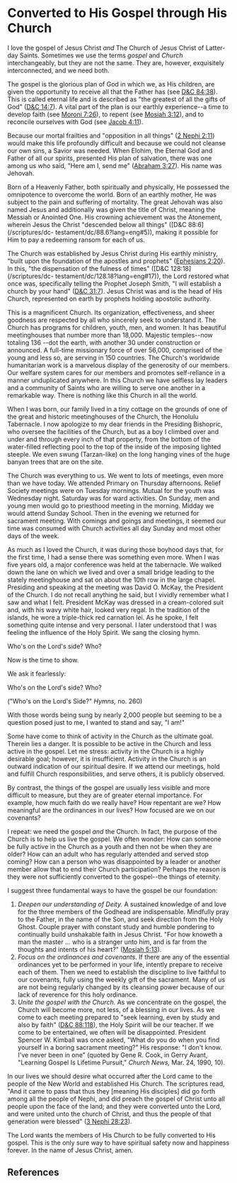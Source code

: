 # Converted to His Gospel through His Church

I love the gospel of Jesus Christ _and_ The Church of Jesus Christ of Latter-
day Saints. Sometimes we use the terms _gospel_ and _Church_ interchangeably,
but they are not the same. They are, however, exquisitely interconnected, and
we need both.

The gospel is the glorious plan of God in which we, as His children, are given
the opportunity to receive all that the Father has (see [D&amp;C
84:38](/scriptures/dc-testament/dc/84.38?lang=eng#37)). This is called eternal
life and is described as "the greatest of all the gifts of God" ([D&amp;C
14:7](/scriptures/dc-testament/dc/14.7?lang=eng#6)). A vital part of the plan
is our earthly experience--a time to develop faith (see [Moroni
7:26](/scriptures/bofm/moro/7.26?lang=eng#25)), to repent (see [Mosiah
3:12](/scriptures/bofm/mosiah/3.12?lang=eng#11)), and to reconcile ourselves
with God (see [Jacob 4:11](/scriptures/bofm/jacob/4.11?lang=eng#10)).

Because our mortal frailties and "opposition in all things" ([2 Nephi
2:11](/scriptures/bofm/2-ne/2.11?lang=eng#10)) would make this life profoundly
difficult and because we could not cleanse our own sins, a Savior was needed.
When Elohim, the Eternal God and Father of all our spirits, presented His plan
of salvation, there was one among us who said, "Here am I, send me" ([Abraham
3:27](/scriptures/pgp/abr/3.27?lang=eng#26)). His name was Jehovah.

Born of a Heavenly Father, both spiritually and physically, He possessed the
omnipotence to overcome the world. Born of an earthly mother, He was subject
to the pain and suffering of mortality. The great Jehovah was also named Jesus
and additionally was given the title of Christ, meaning the Messiah or
Anointed One. His crowning achievement was the Atonement, wherein Jesus the
Christ "descended below all things" ([D&amp;C 88:6](/scriptures/dc-
testament/dc/88.6?lang=eng#5)), making it possible for Him to pay a redeeming
ransom for each of us.

The Church was established by Jesus Christ during His earthly ministry, "built
upon the foundation of the apostles and prophets" ([Ephesians
2:20](/scriptures/nt/eph/2.20?lang=eng#19)). In this, "the dispensation of the
fulness of times" ([D&amp;C 128:18](/scriptures/dc-
testament/dc/128.18?lang=eng#17)), the Lord restored what once was,
specifically telling the Prophet Joseph Smith, "I will establish a church by
your hand" ([D&amp;C 31:7](/scriptures/dc-testament/dc/31.7?lang=eng#6)).
Jesus Christ was and is the head of His Church, represented on earth by
prophets holding apostolic authority.

This is a magnificent Church. Its organization, effectiveness, and sheer
goodness are respected by all who sincerely seek to understand it. The Church
has programs for children, youth, men, and women. It has beautiful
meetinghouses that number more than 18,000. Majestic temples--now totaling 136
--dot the earth, with another 30 under construction or announced. A full-time
missionary force of over 56,000, comprised of the young and less so, are
serving in 150 countries. The Church's worldwide humanitarian work is a
marvelous display of the generosity of our members. Our welfare system cares
for our members and promotes self-reliance in a manner unduplicated anywhere.
In this Church we have selfless lay leaders and a community of Saints who are
willing to serve one another in a remarkable way. There is nothing like this
Church in all the world.

When I was born, our family lived in a tiny cottage on the grounds of one of
the great and historic meetinghouses of the Church, the Honolulu Tabernacle. I
now apologize to my dear friends in the Presiding Bishopric, who oversee the
facilities of the Church, but as a boy I climbed over and under and through
every inch of that property, from the bottom of the water-filled reflecting
pool to the top of the inside of the imposing lighted steeple. We even swung
(Tarzan-like) on the long hanging vines of the huge banyan trees that are on
the site.

The Church was everything to us. We went to lots of meetings, even more than
we have today. We attended Primary on Thursday afternoons. Relief Society
meetings were on Tuesday mornings. Mutual for the youth was Wednesday night.
Saturday was for ward activities. On Sunday, men and young men would go to
priesthood meeting in the morning. Midday we would attend Sunday School. Then
in the evening we returned for sacrament meeting. With comings and goings and
meetings, it seemed our time was consumed with Church activities all day
Sunday and most other days of the week.

As much as I loved the Church, it was during those boyhood days that, for the
first time, I had a sense there was something even more. When I was five years
old, a major conference was held at the tabernacle. We walked down the lane on
which we lived and over a small bridge leading to the stately meetinghouse and
sat on about the 10th row in the large chapel. Presiding and speaking at the
meeting was David O. McKay, the President of the Church. I do not recall
anything he said, but I vividly remember what I saw and what I felt. President
McKay was dressed in a cream-colored suit and, with his wavy white hair,
looked very regal. In the tradition of the islands, he wore a triple-thick red
carnation lei. As he spoke, I felt something quite intense and very personal.
I later understood that I was feeling the influence of the Holy Spirit. We
sang the closing hymn.

Who's on the Lord's side? Who?

Now is the time to show.

We ask it fearlessly:

Who's on the Lord's side? Who?

("Who's on the Lord's Side?" _Hymns,_ no. 260)

With those words being sung by nearly 2,000 people but seeming to be a
question posed just to me, I wanted to stand and say, "I am!"

Some have come to think of activity in the Church as the ultimate goal.
Therein lies a danger. It is possible to be active in the Church and less
active in the gospel. Let me stress: activity in the Church is a highly
desirable goal; however, it is insufficient. Activity in the Church is an
outward indication of our spiritual desire. If we attend our meetings, hold
and fulfill Church responsibilities, and serve others, it is publicly
observed.

By contrast, the things of the gospel are usually less visible and more
difficult to measure, but they are of greater eternal importance. For example,
how much faith do we really have? How repentant are we? How meaningful are the
ordinances in our lives? How focused are we on our covenants?

I repeat: we need the gospel _and_ the Church. In fact, the purpose of the
Church is to help us live the gospel. We often wonder: How can someone be
fully active in the Church as a youth and then not be when they are older? How
can an adult who has regularly attended and served stop coming? How can a
person who was disappointed by a leader or another member allow that to end
their Church participation? Perhaps the reason is they were not sufficiently
converted to the gospel--the things of eternity.

I suggest three fundamental ways to have the gospel be our foundation:

  1. _Deepen our understanding of Deity._ A sustained knowledge of and love for the three members of the Godhead are indispensable. Mindfully pray to the Father, in the name of the Son, and seek direction from the Holy Ghost. Couple prayer with constant study and humble pondering to continually build unshakable faith in Jesus Christ. "For how knoweth a man the master ... who is a stranger unto him, and is far from the thoughts and intents of his heart?" ([Mosiah 5:13](/scriptures/bofm/mosiah/5.13?lang=eng#12)). 
  2. _Focus on the ordinances and covenants._ If there are any of the essential ordinances yet to be performed in your life, intently prepare to receive each of them. Then we need to establish the discipline to live faithful to our covenants, fully using the weekly gift of the sacrament. Many of us are not being regularly changed by its cleansing power because of our lack of reverence for this holy ordinance. 
  3. _Unite the gospel with the Church._ As we concentrate on the gospel, the Church will become more, not less, of a blessing in our lives. As we come to each meeting prepared to "seek learning, even by study and also by faith" ([D&amp;C 88:118](/scriptures/dc-testament/dc/88.118?lang=eng#117)), the Holy Spirit will be our teacher. If we come to be entertained, we often will be disappointed. President Spencer W. Kimball was once asked, "What do you do when you find yourself in a boring sacrament meeting?" His response: "I don't know. I've never been in one" (quoted by Gene R. Cook, in Gerry Avant, "Learning Gospel Is Lifetime Pursuit," _Church News,_ Mar. 24, 1990, 10). 

In our lives we should desire what occurred after the Lord came to the people
of the New World and established His Church. The scriptures read, "And it came
to pass that thus they [meaning His disciples] did go forth among all the
people of Nephi, and did preach the gospel of Christ unto all people upon the
face of the land; and they were converted unto the Lord, and were united unto
the church of Christ, and thus the people of that generation were blessed" ([3
Nephi 28:23](/scriptures/bofm/3-ne/28.23?lang=eng#22)).

The Lord wants the members of His Church to be fully converted to His gospel.
This is the only sure way to have spiritual safety now and happiness forever.
In the name of Jesus Christ, amen.

## References

